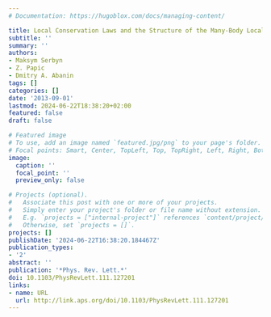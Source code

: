 ```yaml
---
# Documentation: https://hugoblox.com/docs/managing-content/

title: Local Conservation Laws and the Structure of the Many-Body Localized States
subtitle: ''
summary: ''
authors:
- Maksym Serbyn
- Z. Papic
- Dmitry A. Abanin
tags: []
categories: []
date: '2013-09-01'
lastmod: 2024-06-22T18:38:20+02:00
featured: false
draft: false

# Featured image
# To use, add an image named `featured.jpg/png` to your page's folder.
# Focal points: Smart, Center, TopLeft, Top, TopRight, Left, Right, BottomLeft, Bottom, BottomRight.
image:
  caption: ''
  focal_point: ''
  preview_only: false

# Projects (optional).
#   Associate this post with one or more of your projects.
#   Simply enter your project's folder or file name without extension.
#   E.g. `projects = ["internal-project"]` references `content/project/deep-learning/index.md`.
#   Otherwise, set `projects = []`.
projects: []
publishDate: '2024-06-22T16:38:20.184467Z'
publication_types:
- '2'
abstract: ''
publication: '*Phys. Rev. Lett.*'
doi: 10.1103/PhysRevLett.111.127201
links:
- name: URL
  url: http://link.aps.org/doi/10.1103/PhysRevLett.111.127201
---
```

